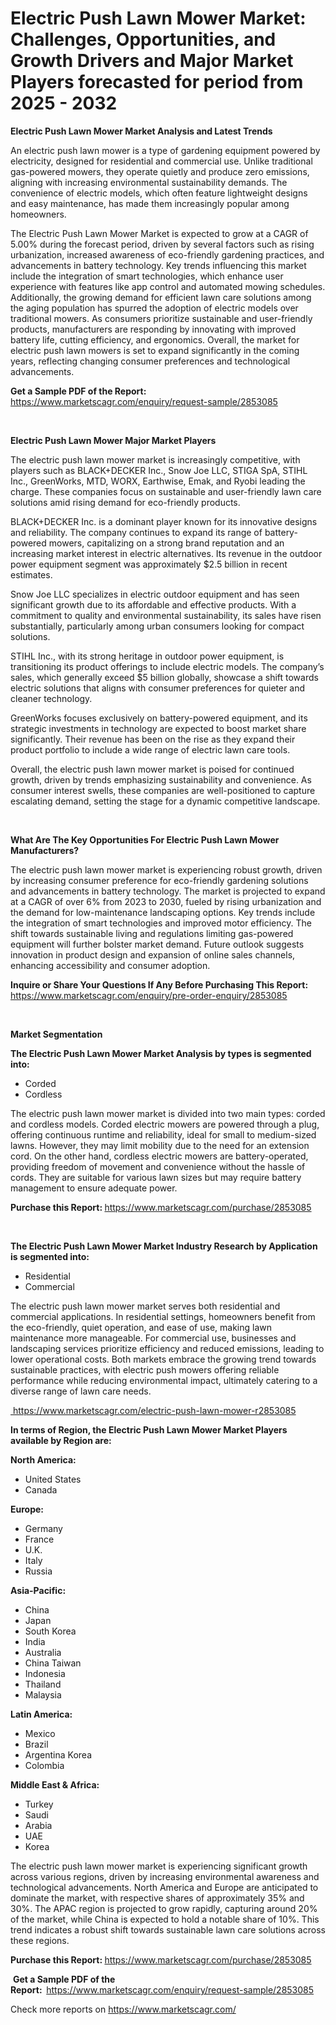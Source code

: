 <p><h1>Electric Push Lawn Mower Market: Challenges, Opportunities, and Growth Drivers and Major Market Players forecasted for period from 2025 - 2032</h1></p><p><strong>Electric Push Lawn Mower Market Analysis and Latest Trends</strong></p>
<p><p>An electric push lawn mower is a type of gardening equipment powered by electricity, designed for residential and commercial use. Unlike traditional gas-powered mowers, they operate quietly and produce zero emissions, aligning with increasing environmental sustainability demands. The convenience of electric models, which often feature lightweight designs and easy maintenance, has made them increasingly popular among homeowners.</p><p>The Electric Push Lawn Mower Market is expected to grow at a CAGR of 5.00% during the forecast period, driven by several factors such as rising urbanization, increased awareness of eco-friendly gardening practices, and advancements in battery technology. Key trends influencing this market include the integration of smart technologies, which enhance user experience with features like app control and automated mowing schedules. Additionally, the growing demand for efficient lawn care solutions among the aging population has spurred the adoption of electric models over traditional mowers. As consumers prioritize sustainable and user-friendly products, manufacturers are responding by innovating with improved battery life, cutting efficiency, and ergonomics. Overall, the market for electric push lawn mowers is set to expand significantly in the coming years, reflecting changing consumer preferences and technological advancements.</p></p>
<p><strong>Get a Sample PDF of the Report:&nbsp;</strong> <a href="https://www.marketscagr.com/enquiry/request-sample/2853085?utm_campaign=2202&utm_medium=2&utm_source=Github&utm_content=ia&utm_term=11032025&utm_id=electric-push-lawn-mower">https://www.marketscagr.com/enquiry/request-sample/2853085</a></p>
<p>&nbsp;</p>
<p><strong>Electric Push Lawn Mower Major Market Players</strong></p>
<p><p>The electric push lawn mower market is increasingly competitive, with players such as BLACK+DECKER Inc., Snow Joe LLC, STIGA SpA, STIHL Inc., GreenWorks, MTD, WORX, Earthwise, Emak, and Ryobi leading the charge. These companies focus on sustainable and user-friendly lawn care solutions amid rising demand for eco-friendly products.</p><p>BLACK+DECKER Inc. is a dominant player known for its innovative designs and reliability. The company continues to expand its range of battery-powered mowers, capitalizing on a strong brand reputation and an increasing market interest in electric alternatives. Its revenue in the outdoor power equipment segment was approximately $2.5 billion in recent estimates.</p><p>Snow Joe LLC specializes in electric outdoor equipment and has seen significant growth due to its affordable and effective products. With a commitment to quality and environmental sustainability, its sales have risen substantially, particularly among urban consumers looking for compact solutions.</p><p>STIHL Inc., with its strong heritage in outdoor power equipment, is transitioning its product offerings to include electric models. The company’s sales, which generally exceed $5 billion globally, showcase a shift towards electric solutions that aligns with consumer preferences for quieter and cleaner technology.</p><p>GreenWorks focuses exclusively on battery-powered equipment, and its strategic investments in technology are expected to boost market share significantly. Their revenue has been on the rise as they expand their product portfolio to include a wide range of electric lawn care tools.</p><p>Overall, the electric push lawn mower market is poised for continued growth, driven by trends emphasizing sustainability and convenience. As consumer interest swells, these companies are well-positioned to capture escalating demand, setting the stage for a dynamic competitive landscape.</p></p>
<p>&nbsp;</p>
<p><strong>What Are The Key Opportunities For Electric Push Lawn Mower Manufacturers?</strong></p>
<p><p>The electric push lawn mower market is experiencing robust growth, driven by increasing consumer preference for eco-friendly gardening solutions and advancements in battery technology. The market is projected to expand at a CAGR of over 6% from 2023 to 2030, fueled by rising urbanization and the demand for low-maintenance landscaping options. Key trends include the integration of smart technologies and improved motor efficiency. The shift towards sustainable living and regulations limiting gas-powered equipment will further bolster market demand. Future outlook suggests innovation in product design and expansion of online sales channels, enhancing accessibility and consumer adoption.</p></p>
<p><strong>Inquire or Share Your Questions If Any Before Purchasing This Report:</strong> <a href="https://www.marketscagr.com/enquiry/pre-order-enquiry/2853085?utm_campaign=2202&utm_medium=2&utm_source=Github&utm_content=ia&utm_term=11032025&utm_id=electric-push-lawn-mower">https://www.marketscagr.com/enquiry/pre-order-enquiry/2853085</a></p>
<p>&nbsp;</p>
<p><strong>Market Segmentation</strong></p>
<p><strong>The Electric Push Lawn Mower Market Analysis by types is segmented into:</strong></p>
<p><ul><li>Corded</li><li>Cordless</li></ul></p>
<p><p>The electric push lawn mower market is divided into two main types: corded and cordless models. Corded electric mowers are powered through a plug, offering continuous runtime and reliability, ideal for small to medium-sized lawns. However, they may limit mobility due to the need for an extension cord. On the other hand, cordless electric mowers are battery-operated, providing freedom of movement and convenience without the hassle of cords. They are suitable for various lawn sizes but may require battery management to ensure adequate power.</p></p>
<p><strong>Purchase this Report:&nbsp;</strong><a href="https://www.marketscagr.com/purchase/2853085?utm_campaign=2202&utm_medium=2&utm_source=Github&utm_content=ia&utm_term=11032025&utm_id=electric-push-lawn-mower">https://www.marketscagr.com/purchase/2853085</a></p>
<p>&nbsp;</p>
<p><strong>The Electric Push Lawn Mower Market Industry Research by Application is segmented into:</strong></p>
<p><ul><li>Residential</li><li>Commercial</li></ul></p>
<p><p>The electric push lawn mower market serves both residential and commercial applications. In residential settings, homeowners benefit from the eco-friendly, quiet operation, and ease of use, making lawn maintenance more manageable. For commercial use, businesses and landscaping services prioritize efficiency and reduced emissions, leading to lower operational costs. Both markets embrace the growing trend towards sustainable practices, with electric push mowers offering reliable performance while reducing environmental impact, ultimately catering to a diverse range of lawn care needs.</p></p>
<p><a href="https://www.marketscagr.com/electric-push-lawn-mower-r2853085?utm_campaign=2202&utm_medium=2&utm_source=Github&utm_content=ia&utm_term=11032025&utm_id=electric-push-lawn-mower">&nbsp;https://www.marketscagr.com/electric-push-lawn-mower-r2853085</a></p>
<p><strong>In terms of Region, the Electric Push Lawn Mower Market Players available by Region are:</strong></p>
<p>
    <p> <strong> North America: </strong>
        <ul>
            <li>United States</li>
            <li>Canada</li>
        </ul>
        </p> 
    <p> <strong> Europe: </strong>
        <ul>
            <li>Germany</li>
            <li>France</li>
            <li>U.K.</li>
            <li>Italy</li>
            <li>Russia</li>
        </ul>
        </p> 
    <p> <strong> Asia-Pacific: </strong>
        <ul>
            <li>China</li>
            <li>Japan</li>
            <li>South Korea</li>
            <li>India</li>
            <li>Australia</li>
            <li>China Taiwan</li>
            <li>Indonesia</li>
            <li>Thailand</li>
            <li>Malaysia</li>
        </ul>
        </p> 
    <p> <strong> Latin America: </strong>
        <ul>
            <li>Mexico</li>
            <li>Brazil</li>
            <li>Argentina Korea</li>
            <li>Colombia</li>
        </ul>
        </p> 
    <p> <strong> Middle East & Africa: </strong>
        <ul>
            <li>Turkey</li>
            <li>Saudi</li>
            <li>Arabia</li>
            <li>UAE</li>
            <li>Korea</li>
        </ul>
    </p>
    </p>
<p><p>The electric push lawn mower market is experiencing significant growth across various regions, driven by increasing environmental awareness and technological advancements. North America and Europe are anticipated to dominate the market, with respective shares of approximately 35% and 30%. The APAC region is projected to grow rapidly, capturing around 20% of the market, while China is expected to hold a notable share of 10%. This trend indicates a robust shift towards sustainable lawn care solutions across these regions.</p></p>
<p><strong>Purchase this Report: </strong><a href="https://www.marketscagr.com/purchase/2853085?utm_campaign=2202&utm_medium=2&utm_source=Github&utm_content=ia&utm_term=11032025&utm_id=electric-push-lawn-mower">https://www.marketscagr.com/purchase/2853085</a></p>
<p>&nbsp;<strong>Get a Sample PDF of the Report:&nbsp;&nbsp;</strong><a href="https://www.marketscagr.com/enquiry/request-sample/2853085?utm_campaign=2202&utm_medium=2&utm_source=Github&utm_content=ia&utm_term=11032025&utm_id=electric-push-lawn-mower">https://www.marketscagr.com/enquiry/request-sample/2853085</a></p>
<p><strong></strong></p>
<p>Check more reports on <a href="https://www.marketscagr.com/?utm_campaign=2202&utm_medium=2&utm_source=Github&utm_content=ia&utm_term=11032025&utm_id=electric-push-lawn-mower">https://www.marketscagr.com/</a></p>